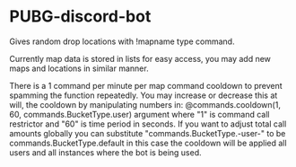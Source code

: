 # PUBG-discord-bot
Gives random drop locations with !mapname type command.

Currently map data is stored in lists for easy access, you may add new maps and locations in similar manner.

There is a 1 command per minute per map command cooldown to prevent spamming the function repeatedly. You may increase or decrease this at will, the cooldown by manipulating numbers in: @commands.cooldown(1, 60, commands.BucketType.user) argument where "1" is command call restrictor and "60" is time period in seconds. If you want to adjust total call amounts globally you can substitute "commands.BucketType.-user-" to be commands.BucketType.default in this case the cooldown will be applied all users and all instances where the bot is being used.
